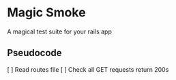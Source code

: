 Magic Smoke
===========

A magical test suite for your rails app

Pseudocode
----------

[ ] Read routes file
[ ] Check all GET requests return 200s